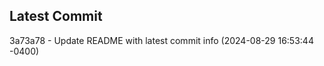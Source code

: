 
## Latest Commit
3a73a78 - Update README with latest commit info (2024-08-29 16:53:44 -0400) <Yunxi-Zhou>
